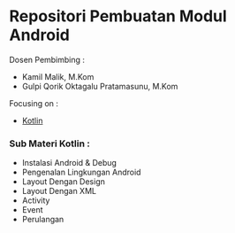 # Repositori Pembuatan Modul Android
Dosen Pembimbing :

- Kamil Malik, M.Kom
- Gulpi Qorik Oktagalu Pratamasunu, M.Kom

Focusing on :

- [Kotlin](https://kotlinlang.org)

### Sub Materi Kotlin :
- Instalasi Android & Debug
- Pengenalan Lingkungan Android
- Layout Dengan Design
- Layout Dengan XML
- Activity
- Event
- Perulangan 
